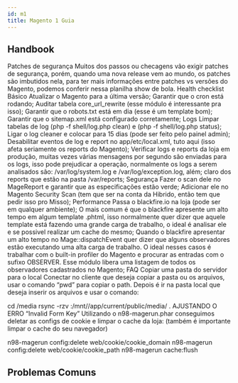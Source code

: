 ```yaml
---
id: m1
title: Magento 1 Guia
---
```


## Handbook

Patches de segurança
Muitos dos passos ou checagens vão exigir patches de segurança, porém, quando uma nova release vem ao mundo, os patches são imbutidos nela, para ter mais informações entre patches vs versões do Magento, podemos conferir nessa planilha show de bola.
Health checklist
Básico
Atualizar o Magento para a última versão;
Garantir que o cron está rodando;
Auditar tabela core_url_rewrite (esse módulo é interessante pra isso);
Garantir que o robots.txt está em dia (esse é um template bom);
Garantir que o sitemap.xml está configurado corretamente;
Logs
Limpar tabelas de log (php -f shell/log.php clean) e (php -f shell/log.php status);
Ligar o log cleaner e colocar para 15 dias (pode ser feito pelo painel admin);
Desabilitar eventos de log e report no app/etc/local.xml, tuto aqui (isso afeta seriamente os reports do Magento);
Verificar logs e reports da loja em produção, muitas vezes várias mensagens por segundo são enviadas para os logs, isso pode prejudicar a operação, normalmente os logs a serem analisados são: <mage-root>/var/log/system.log e <mage-root>/var/log/exception.log, além; claro dos reports que estão na pasta <mage-root>/var/reports;
Segurança
Fazer o scan dele no MageReport e garantir que as especificações estão verde;
Adicionar ele no Magento Security Scan (tem que ser na conta da Hibrido, então tem que pedir isso pro Misso);
Performance
Passa o blackfire.io na loja (pode ser em qualquer ambiente);
O mais comum é que o blackfire apresente um alto tempo em algum template .phtml, isso normalmente quer dizer que aquele template está fazendo uma grande carga de trabalho, o ideal é analisar ele e se possivel realizar um cache do mesmo;
Quando o blackfire apresentar um alto tempo no Mage::dispatchEvent quer dizer que alguns observadores estão executando uma alta carga de trabalho. O ideal nesses casos é trabalhar com o built-in profiler do Magento e procurar as entradas com o sufixo OBSERVER. Esse módulo libera uma listagem de todos os observadores cadastrados no Magento;
FAQ
Copiar uma pasta do servidor para o local
Conectar no cliente que deseja copiar a pasta ou os arquivos, usar o comando “pwd” para copiar o path. Depois é ir na pasta local que deseja inserir os arquivos e usar o comando:

cd <magento-root>/media
rsync -rzv <server>:/mnt/<cliente>/app/current/public/media/ .
AJUSTANDO O ERRO “Invalid Form Key” 
Utilizando o n98-magerun.phar conseguimos deletar as configs de cookie e limpar o cache da loja:
(também é importante limpar o cache do seu navegador)

n98-magerun config:delete web/cookie/cookie_domain
n98-magerun config:delete web/cookie/cookie_path
n98-magerun cache:flush


## Problemas Comuns